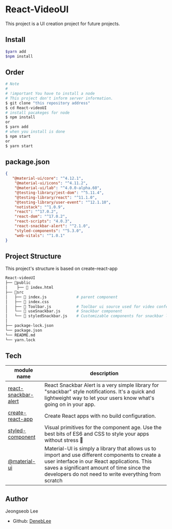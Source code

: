 # React-VideoUI

This project is a UI creation project for future projects.


## Install

```bash
$yarn add
$npm install
```

## Order

```bash
# Note
#
# !important You have to install a node 
# This project don't inform server information.
$ git clone "this repository address"
$ cd React-videoUI
# install pacakeges for node
$ npm install 
or
$ yarn add
# when you install is done 
$ npm start 
or
$ yarn start
```


## package.json

```json
{
   "@material-ui/core": "^4.12.1",
    "@material-ui/icons": "^4.11.2",
    "@material-ui/lab": "^4.0.0-alpha.60",
    "@testing-library/jest-dom": "^5.11.4",
    "@testing-library/react": "^11.1.0",
    "@testing-library/user-event": "^12.1.10",
    "notistack": "^1.0.9",
    "react": "^17.0.2",
    "react-dom": "^17.0.2",
    "react-scripts": "4.0.3",
    "react-snackbar-alert": "^2.1.0",
    "styled-components": "^5.3.0",
    "web-vitals": "^1.0.1"
}
```

## Project Structure

This project's structure is based on create-react-app

```bash
React-videoUI
├── 📁public
│    ├── 📄 index.html  
├── 📂src             
│   ├── 📄 index.js             # parent component
│   ├── 📄 index.css
│   ├── 📄 Toolbar.js           # Toolbar ui source used for video conferencing apps
│   └── 📄 useSnackbar.js       # Snackbar component 
│   └── 📄 styledSnackbar.js    # Customizable components for snackbar layout
│
├── package-lock.json
└── package.json
└── README.md
└── yarn.lock
```

## Tech

| module name                                                         | description                                                                                                                                                                                                       |
| ------------------------------------------------------------------- | ----------------------------------------------------------------------------------------------------------------------------------------------------------------------------------------------------------------- |
| [react-snackbar-alert](https://joeattardi.github.io/react-snackbar-alert/)                      | React Snackbar Alert is a very simple library for "snackbar" style notifications. It's a quick and lightweight way to let your users know what's going on in your app. |
| [create-react-app](https://www.npmjs.com/package/create-react-app)  | Create React apps with no build configuration.                                                                                                                                                                    |
| [styled-component](https://www.npmjs.com/package/styled-components) | Visual primitives for the component age. Use the best bits of ES6 and CSS to style your apps without stress 💅                                                                                                    |
| [@material-ui](https://material-ui.com/)                  | Material-UI is simply a library that allows us to import and use different components to create a user interface in our React applications. This saves a significant amount of time since the developers do not need to write everything from scratch                 |

## Author

Jeongseob Lee

- Github: [DenebLee](https://github.com/DenebLee)
